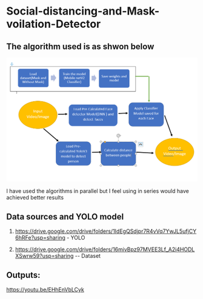 # Social-distancing-and-Mask-voilation-Detector

## The algorithm used is as shwon below

![html dark](https://github.com/Joshi-Karthik/Social-distancing-and-Mask-voilation-Detector/blob/main/algo.png)


I have used the algorithms in parallel but I feel using in series would have achieved better results


## Data sources and YOLO model 

1. https://drive.google.com/drive/folders/1IdEgQSdjpr7R4vVq7YwJL5ufjCY6hRFe?usp=sharing   - YOLO

2. https://drive.google.com/drive/folders/16mivBpz97MVEE3Lf_A2i4HODLXSwrw59?usp=sharing -- Dataset


## Outputs:

https://youtu.be/EHhEnVbLCyk
